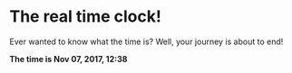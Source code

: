 # The real time clock!

Ever wanted to know what the time is? Well, your journey is about to end!

**The time is Nov 07, 2017, 12:38**